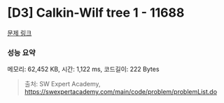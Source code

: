 # [D3] Calkin-Wilf tree 1 - 11688 

[문제 링크](https://swexpertacademy.com/main/code/problem/problemDetail.do?contestProbId=AXgZSOn6ApIDFASW) 

### 성능 요약

메모리: 62,452 KB, 시간: 1,122 ms, 코드길이: 222 Bytes



> 출처: SW Expert Academy, https://swexpertacademy.com/main/code/problem/problemList.do